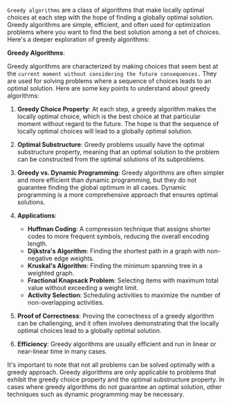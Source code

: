 `Greedy algorithms` are a class of algorithms that make locally optimal choices at each step with the hope of finding a globally optimal solution. Greedy algorithms are simple, efficient, and often used for optimization problems where you want to find the best solution among a set of choices. Here's a deeper exploration of greedy algorithms:

**Greedy Algorithms**:

Greedy algorithms are characterized by making choices that seem best at the `current moment without considering the future consequences.` They are used for solving problems where a sequence of choices leads to an optimal solution. Here are some key points to understand about greedy algorithms:

1. **Greedy Choice Property**: At each step, a greedy algorithm makes the locally optimal choice, which is the best choice at that particular moment without regard to the future. The hope is that the sequence of locally optimal choices will lead to a globally optimal solution.

2. **Optimal Substructure**: Greedy problems usually have the optimal substructure property, meaning that an optimal solution to the problem can be constructed from the optimal solutions of its subproblems.

3. **Greedy vs. Dynamic Programming**: Greedy algorithms are often simpler and more efficient than dynamic programming, but they do not guarantee finding the global optimum in all cases. Dynamic programming is a more comprehensive approach that ensures optimal solutions.

4. **Applications**:
   - **Huffman Coding**: A compression technique that assigns shorter codes to more frequent symbols, reducing the overall encoding length.
   - **Dijkstra's Algorithm**: Finding the shortest path in a graph with non-negative edge weights.
   - **Kruskal's Algorithm**: Finding the minimum spanning tree in a weighted graph.
   - **Fractional Knapsack Problem**: Selecting items with maximum total value without exceeding a weight limit.
   - **Activity Selection**: Scheduling activities to maximize the number of non-overlapping activities.

5. **Proof of Correctness**: Proving the correctness of a greedy algorithm can be challenging, and it often involves demonstrating that the locally optimal choices lead to a globally optimal solution.

6. **Efficiency**: Greedy algorithms are usually efficient and run in linear or near-linear time in many cases.

It's important to note that not all problems can be solved optimally with a greedy approach. Greedy algorithms are only applicable to problems that exhibit the greedy choice property and the optimal substructure property. In cases where greedy algorithms do not guarantee an optimal solution, other techniques such as dynamic programming may be necessary.
